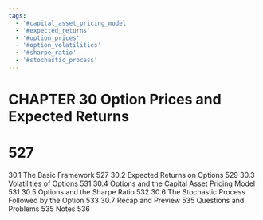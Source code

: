 ```yaml
---
tags:
  - '#capital_asset_pricing_model'
  - '#expected_returns'
  - '#option_prices'
  - '#option_volatilities'
  - '#sharpe_ratio'
  - '#stochastic_process'
---
```

# CHAPTER 30 Option Prices and Expected Returns

# 527

30.1 The Basic Framework 527
30.2 Expected Returns on Options 529
30.3 Volatilities of Options 531
30.4 Options and the Capital Asset Pricing Model 531
30.5 Options and the Sharpe Ratio 532
30.6 The Stochastic Process Followed by the Option 533
30.7 Recap and Preview 535
Questions and Problems 535
Notes 536
